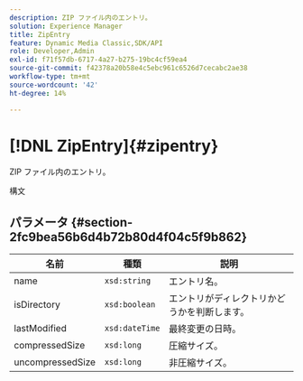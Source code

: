 ```yaml
---
description: ZIP ファイル内のエントリ。
solution: Experience Manager
title: ZipEntry
feature: Dynamic Media Classic,SDK/API
role: Developer,Admin
exl-id: f71f57db-6717-4a27-b275-19bc4cf59ea4
source-git-commit: f42378a20b58e4c5ebc961c6526d7cecabc2ae38
workflow-type: tm+mt
source-wordcount: '42'
ht-degree: 14%

---
```


# [!DNL ZipEntry]{#zipentry}

ZIP ファイル内のエントリ。

構文

## パラメータ {#section-2fc9bea56b6d4b72b80d4f04c5f9b862}

| 名前 | 種類 | 説明 |
|---|---|---|
| name | `xsd:string` | エントリ名。 |
| isDirectory | `xsd:boolean` | エントリがディレクトリかどうかを判断します。 |
| lastModified | `xsd:dateTime` | 最終変更の日時。 |
| compressedSize | `xsd:long` | 圧縮サイズ。 |
| uncompressedSize | `xsd:long` | 非圧縮サイズ。 |
